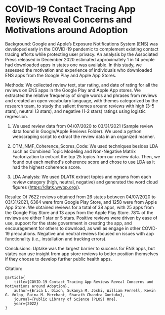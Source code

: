 # COVID-19 Contact Tracing App Reviews Reveal Concerns and Motivations around Adoption

Background: Google and Apple’s Exposure Notifications System (ENS) was developed early in the COVID-19 pandemic to complement existing contact tracing efforts while protecting user privacy. An analysis by the Associated Press released in December 2020 estimated approximately 1 in 14 people had downloaded apps in states one was available. In this study, we assessed the motivation and experience of individuals who downloaded ENS apps from the Google Play and Apple App Stores.

Methods: We collected review text, star rating, and date of rating for all the reviews on ENS apps in the Google Play and Apple App stores. We extracted the relative frequency of single words and phrases from reviews and created an open vocabulary language, with themes categorized by the research team, to study the salient themes around reviews with high (3-5 stars), neutral (3 stars), and negative (1-2 stars) ratings using logistic regression. 

1) We used review data from 04/07/2020 to 03/31/2021 (Sample review data found in Google/Apple Reviews Folder). We used a python webscraping script to extract the review data in an organized manner.

2) CTM_NMF_Coherence_Scores_Code: We used techniques besides LDA such as Combined Topic Modeling and Non-Negative Matrix Factorization to extract the top 25 topics from our review data. Then, we found out each method's coherence score and chose to use LDA as it had the highest coherence score.

3) LDA Analysis: We used DLATK extract topics and ngrams from each review category (high, neutral, negative) and generated the word cloud figures (https://dlatk.wwbp.org/).

Results: Of 7622 reviews obtained from 26 states between 04/07/2020 to 03/31/2021, 6364 were from Google Play Store, and 1258 were from Apple App Store. We obtained reviews for a total of 38 apps, with 25 apps from the Google Play Store and 13 apps from the Apple Play Store. 78% of the reviews are either 1 star or 5 stars. Positive reviews were driven by ease of use, support for the state government in creating the app, and encouragement for others to download, as well as engage in other COVID-19 precautions. Negative and neutral reviews focused on issues with app functionality (i.e., installation and tracking errors). 

Conclusions: Uptake was the largest barrier to success for ENS apps, but states can use insight from app store reviews to better position themselves if they choose to develop further public health apps. 

Citation:

    @article{
        title={COVID-19 Contact Tracing App Reviews Reveal Concerns and Motivations around Adoption},
        author={Erica L. Dixon, Sukanya M. Joshi, William Ferrell, Kevin G. Volpp, Raina M. Merchant, Sharath Chandra Guntuku},
        journal={Public Library of Science (PLOS) One}, 
        year={2022}
    }
